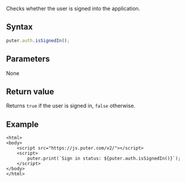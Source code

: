 Checks whether the user is signed into the application.

## Syntax

```js
puter.auth.isSignedIn();
```

## Parameters

None

## Return value

Returns `true` if the user is signed in, `false` otherwise.

## Example

```html;auth-is-signed-in
<html>
<body>
    <script src="https://js.puter.com/v2/"></script>
    <script>
        puter.print(`Sign in status: ${puter.auth.isSignedIn()}`);
    </script>
</body>
</html>
```